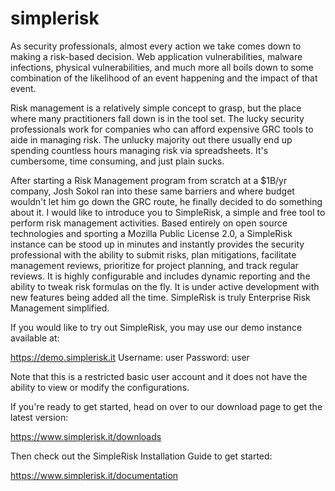 simplerisk
==========
As security professionals, almost every action we take comes down to making a risk-based decision.  Web application vulnerabilities, malware infections, physical vulnerabilities, and much more all boils down to some combination of the likelihood of an event happening and the impact of that event.

Risk management is a relatively simple concept to grasp, but the place where many practitioners fall down is in the tool set.  The lucky security professionals work for companies who can afford expensive GRC tools to aide in managing risk.  The unlucky majority out there usually end up spending countless hours managing risk via spreadsheets.  It's cumbersome, time consuming, and just plain sucks.

After starting a Risk Management program from scratch at a $1B/yr company, Josh Sokol ran into these same barriers and where budget wouldn't let him go down the GRC route, he finally decided to do something about it.  I would like to introduce you to SimpleRisk, a simple and free tool to perform risk management activities.  Based entirely on open source technologies and sporting a Mozilla Public License 2.0, a SimpleRisk instance can be stood up in minutes and instantly provides the security professional with the ability to submit risks, plan mitigations, facilitate management reviews, prioritize for project planning, and track regular reviews.  It is highly configurable and includes dynamic reporting and the ability to tweak risk formulas on the fly.  It is under active development with new features being added all the time.  SimpleRisk is truly Enterprise Risk Management simplified.

If you would like to try out SimpleRisk, you may use our demo instance available at:

https://demo.simplerisk.it
Username: user
Password: user

Note that this is a restricted basic user account and it does not have the ability to view or modify the configurations.

If you're ready to get started, head on over to our download page to get the latest version:

https://www.simplerisk.it/downloads

Then check out the SimpleRisk Installation Guide to get started:

https://www.simplerisk.it/documentation
